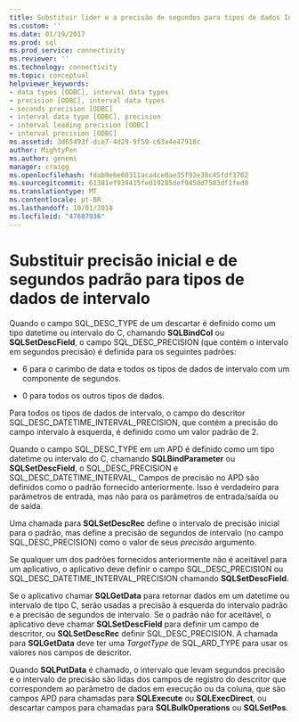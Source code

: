 ```yaml
---
title: Substituir líder e a precisão de segundos para tipos de dados Interval | Microsoft Docs
ms.custom: ''
ms.date: 01/19/2017
ms.prod: sql
ms.prod_service: connectivity
ms.reviewer: ''
ms.technology: connectivity
ms.topic: conceptual
helpviewer_keywords:
- data types [ODBC], interval data types
- precision [ODBC], interval data types
- seconds precision [ODBC]
- interval data type [ODBC], precision
- interval leading precision [ODBC]
- interval precision [ODBC]
ms.assetid: 3d65493f-dce7-4d29-9f59-c63a4e47918c
author: MightyPen
ms.author: genemi
manager: craigg
ms.openlocfilehash: fdab9e6e60311aca4ce0ae35f92e38c45fdf3702
ms.sourcegitcommit: 61381ef939415fe019285def9450d7583df1fed0
ms.translationtype: MT
ms.contentlocale: pt-BR
ms.lasthandoff: 10/01/2018
ms.locfileid: "47687936"
---
```

# <a name="overriding-default-leading-and-seconds-precision-for-interval-data-types"></a>Substituir precisão inicial e de segundos padrão para tipos de dados de intervalo
Quando o campo SQL_DESC_TYPE de um descartar é definido como um tipo datetime ou intervalo do C, chamando **SQLBindCol** ou **SQLSetDescField**, o campo SQL_DESC_PRECISION (que contém o intervalo em segundos precisão) é definida para os seguintes padrões:  
  
-   6 para o carimbo de data e todos os tipos de dados de intervalo com um componente de segundos.  
  
-   0 para todos os outros tipos de dados.  
  
 Para todos os tipos de dados de intervalo, o campo do descritor SQL_DESC_DATETIME_INTERVAL_PRECISION, que contém a precisão do campo intervalo à esquerda, é definido como um valor padrão de 2.  
  
 Quando o campo SQL_DESC_TYPE em um APD é definido como um tipo datetime ou intervalo do C, chamando **SQLBindParameter** ou **SQLSetDescField**, o SQL_DESC_PRECISION e SQL_DESC_DATETIME_INTERVAL_ Campos de precisão no APD são definidos como o padrão fornecido anteriormente. Isso é verdadeiro para parâmetros de entrada, mas não para os parâmetros de entrada/saída ou de saída.  
  
 Uma chamada para **SQLSetDescRec** define o intervalo de precisão inicial para o padrão, mas define a precisão de segundos de intervalo (no campo SQL_DESC_PRECISION) como o valor de seus *precisão* argumento.  
  
 Se qualquer um dos padrões fornecidos anteriormente não é aceitável para um aplicativo, o aplicativo deve definir o campo SQL_DESC_PRECISION ou SQL_DESC_DATETIME_INTERVAL_PRECISION chamando **SQLSetDescField**.  
  
 Se o aplicativo chamar **SQLGetData** para retornar dados em um datetime ou intervalo de tipo C, serão usadas a precisão à esquerda do intervalo padrão e a precisão de segundos de intervalo. Se o padrão não for aceitável, o aplicativo deve chamar **SQLSetDescField** para definir um campo de descritor, ou **SQLSetDescRec** definir SQL_DESC_PRECISION. A chamada para **SQLGetData** deve ter uma *TargetType* de SQL_ARD_TYPE para usar os valores nos campos de descritor.  
  
 Quando **SQLPutData** é chamado, o intervalo que levam segundos precisão e o intervalo de precisão são lidas dos campos de registro do descritor que correspondem ao parâmetro de dados em execução ou da coluna, que são campos APD para chamadas para **SQLExecute** ou **SQLExecDirect**, ou descartar campos para chamadas para **SQLBulkOperations** ou **SQLSetPos**.
